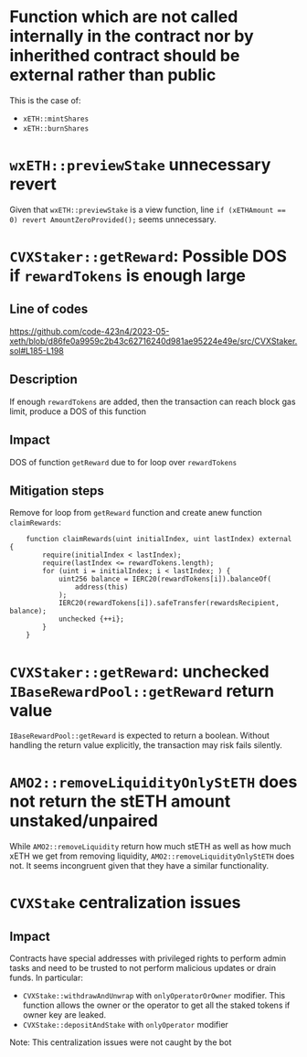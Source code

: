 # Function which are not called internally in the contract nor by inherithed contract should be external rather than public
This is the case of:
* ```xETH::mintShares```
* ```xETH::burnShares```

# `wxETH::previewStake` unnecessary revert
Given that `wxETH::previewStake` is a view function, line `if (xETHAmount == 0) revert AmountZeroProvided();` seems unnecessary.

# `CVXStaker::getReward`: Possible DOS if `rewardTokens` is enough large
## Line of codes
https://github.com/code-423n4/2023-05-xeth/blob/d86fe0a9959c2b43c62716240d981ae95224e49e/src/CVXStaker.sol#L185-L198

## Description
If enough `rewardTokens` are added, then the transaction can reach block gas limit, produce a DOS of this function

## Impact
DOS of function `getReward` due to for loop over `rewardTokens`

## Mitigation steps
Remove for loop from `getReward` function and create anew function `claimRewards`:
```solidity
    function claimRewards(uint initialIndex, uint lastIndex) external {
        require(initialIndex < lastIndex);
        require(lastIndex <= rewardTokens.length);
        for (uint i = initialIndex; i < lastIndex; ) {
            uint256 balance = IERC20(rewardTokens[i]).balanceOf(
                address(this)
            );
            IERC20(rewardTokens[i]).safeTransfer(rewardsRecipient, balance);
            unchecked {++i};
        }
    }
```

# `CVXStaker::getReward`: unchecked `IBaseRewardPool::getReward` return value
`IBaseRewardPool::getReward` is expected to return a boolean. Without handling the return value explicitly, the transaction may risk fails silently.

# `AMO2::removeLiquidityOnlyStETH` does not return the stETH amount unstaked/unpaired
While `AMO2::removeLiquidity` return how much stETH as well as how much xETH we get from removing liquidity, `AMO2::removeLiquidityOnlyStETH`  does not. It seems incongruent given that they have a similar functionality.

# `CVXStake` centralization issues
## Impact
Contracts have special addresses with privileged rights to perform admin tasks and need to be trusted to not perform malicious updates or drain funds. In particular:
* `CVXStake::withdrawAndUnwrap` with `onlyOperatorOrOwner` modifier. This function allows the owner or the operator to get all the staked tokens if owner key are leaked.
* `CVXStake::depositAndStake` with `onlyOperator` modifier

Note: This centralization issues were not caught by the bot